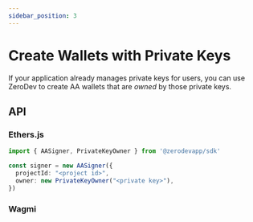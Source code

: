 ```yaml
---
sidebar_position: 3
---
```


# Create Wallets with Private Keys

If your application already manages private keys for users, you can use ZeroDev to create AA wallets that are *owned* by those private keys.

## API 

### Ethers.js

```typescript
import { AASigner, PrivateKeyOwner } from '@zerodevapp/sdk'

const signer = new AASigner({
  projectId: "<project id>",
  owner: new PrivateKeyOwner("<private key>"),
})
```

### Wagmi
